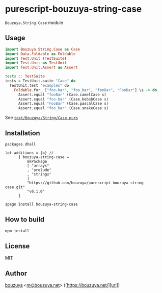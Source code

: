 # purescript-bouzuya-string-case

`Bouzuya.String.Case` module

## Usage

```purescript
import Bouzuya.String.Case as Case
import Data.Foldable as Foldable
import Test.Unit (TestSuite)
import Test.Unit as TestUnit
import Test.Unit.Assert as Assert

tests :: TestSuite
tests = TestUnit.suite "Case" do
  TestUnit.test "examples" do
    Foldable.for_ ["foo-bar", "foo_bar", "fooBar", "FooBar"] \s -> do
      Assert.equal "fooBar" (Case.camelCase s)
      Assert.equal "foo-bar" (Case.kebabCase s)
      Assert.equal "FooBar" (Case.pascalCase s)
      Assert.equal "foo_bar" (Case.snakeCase s)
```

See [`test/Bouzuya/String/Case.purs`](test/Bouzuya/String/Case.purs)

## Installation

`packages.dhall`

```dhall
let additions = {=} //
      { bouzuya-string-case =
          mkPackage
          [ "arrays"
          , "prelude"
          , "strings"
          ]
          "https://github.com/bouzuya/purescript-bouzuya-string-case.git"
          "v0.1.0"
      }
```

```bash
spago install bouzuya-string-case
```

## How to build

```bash
npm install
```

## License

[MIT](LICENSE)

## Author

[bouzuya][user] &lt;[m@bouzuya.net][email]&gt; ([https://bouzuya.net/][url])

[user]: https://github.com/bouzuya
[email]: mailto:m@bouzuya.net
[url]: https://bouzuya.net/
